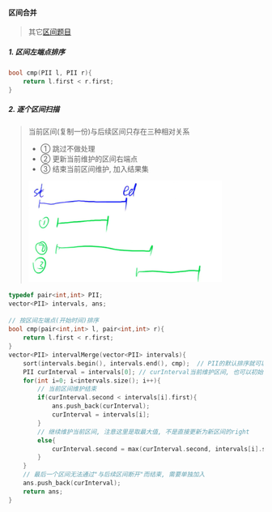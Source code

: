 #### 区间合并

> 其它[区间题目](/markdown/%E4%B8%93%E9%A2%98%20-%20%E5%8C%BA%E9%97%B4.md)

##### 1. 区间左端点排序
```CPP
bool cmp(PII l, PII r){
    return l.first < r.first;
}
```

##### 2. 逐个区间扫描
> 当前区间(复制一份)与后续区间只存在三种相对关系
> - ① 跳过不做处理
> - ② 更新当前维护的区间右端点
> - ③ 结束当前区间维护, 加入结果集
> 
> ![区间合并](/appendix/区间合并.png)

```CPP
typedef pair<int,int> PII;
vector<PII> intervals, ans;

// 按区间左端点(开始时间)排序
bool cmp(pair<int,int> l, pair<int,int> r){
    return l.first < r.first;
}
vector<PII> intervalMerge(vector<PII> intervals){
    sort(intervals.begin(), intervals.end(), cmp);  // PII的默认排序就可以
    PII curInterval = intervals[0]; // curInterval当前维护区间, 也可以初始化为(-∞,-∞)
    for(int i=0; i<intervals.size(); i++){
        // 当前区间维护结束
        if(curInterval.second < intervals[i].first){
            ans.push_back(curInterval);
            curInterval = intervals[i];
        }
        // 继续维护当前区间, 注意这里是取最大值, 不是直接更新为新区间的right
        else{
            curInterval.second = max(curInterval.second, intervals[i].second);
        }
    }
    // 最后一个区间无法通过"与后续区间断开"而结束, 需要单独加入
    ans.push_back(curInterval);
    return ans;
}
```